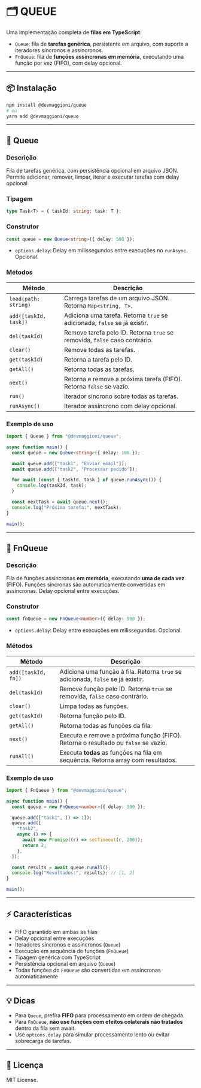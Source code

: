 # 🗂 QUEUE

Uma implementação completa de **filas em TypeScript**:

- `Queue`: fila de **tarefas genérica**, persistente em arquivo, com suporte a iteradores síncronos e assíncronos.
- `FnQueue`: fila de **funções assíncronas em memória**, executando uma função por vez (FIFO), com delay opcional.

---

## 📦 Instalação

```bash
npm install @devmaggioni/queue
# ou
yarn add @devmaggioni/queue
```

---

## 📝 Queue

### Descrição

Fila de tarefas genérica, com persistência opcional em arquivo JSON.
Permite adicionar, remover, limpar, iterar e executar tarefas com delay opcional.

### Tipagem

```ts
type Task<T> = { taskId: string; task: T };
```

### Construtor

```ts
const queue = new Queue<string>({ delay: 500 });
```

- `options.delay`: Delay em milissegundos entre execuções no `runAsync`. Opcional.

### Métodos

| Método                | Descrição                                                                  |
| --------------------- | -------------------------------------------------------------------------- |
| `load(path: string)`  | Carrega tarefas de um arquivo JSON. Retorna `Map<string, T>`.              |
| `add([taskId, task])` | Adiciona uma tarefa. Retorna `true` se adicionada, `false` se já existir.  |
| `del(taskId)`         | Remove tarefa pelo ID. Retorna `true` se removida, `false` caso contrário. |
| `clear()`             | Remove todas as tarefas.                                                   |
| `get(taskId)`         | Retorna a tarefa pelo ID.                                                  |
| `getAll()`            | Retorna todas as tarefas.                                                  |
| `next()`              | Retorna e remove a próxima tarefa (FIFO). Retorna `false` se vazio.        |
| `run()`               | Iterador síncrono sobre todas as tarefas.                                  |
| `runAsync()`          | Iterador assíncrono com delay opcional.                                    |

### Exemplo de uso

```ts
import { Queue } from "@devmaggioni/queue";

async function main() {
  const queue = new Queue<string>({ delay: 100 });

  await queue.add(["task1", "Enviar email"]);
  await queue.add(["task2", "Processar pedido"]);

  for await (const { taskId, task } of queue.runAsync()) {
    console.log(taskId, task);
  }

  const nextTask = await queue.next();
  console.log("Próxima tarefa:", nextTask);
}

main();
```

---

## 🏃 FnQueue

### Descrição

Fila de funções assíncronas **em memória**, executando **uma de cada vez** (FIFO).
Funções síncronas são automaticamente convertidas em assíncronas. Delay opcional entre execuções.

### Construtor

```ts
const fnQueue = new FnQueue<number>({ delay: 500 });
```

- `options.delay`: Delay entre execuções em milissegundos. Opcional.

### Métodos

| Método              | Descrição                                                                          |
| ------------------- | ---------------------------------------------------------------------------------- |
| `add([taskId, fn])` | Adiciona uma função à fila. Retorna `true` se adicionada, `false` se já existir.   |
| `del(taskId)`       | Remove função pelo ID. Retorna `true` se removida, `false` caso contrário.         |
| `clear()`           | Limpa todas as funções.                                                            |
| `get(taskId)`       | Retorna função pelo ID.                                                            |
| `getAll()`          | Retorna todas as funções da fila.                                                  |
| `next()`            | Executa e remove a próxima função (FIFO). Retorna o resultado ou `false` se vazio. |
| `runAll()`          | Executa **todas** as funções na fila em sequência. Retorna array com resultados.   |

### Exemplo de uso

```ts
import { FnQueue } from "@devmaggioni/queue";

async function main() {
  const queue = new FnQueue<number>({ delay: 300 });

  queue.add(["task1", () => 1]);
  queue.add([
    "task2",
    async () => {
      await new Promise((r) => setTimeout(r, 200));
      return 2;
    },
  ]);

  const results = await queue.runAll();
  console.log("Resultados:", results); // [1, 2]
}

main();
```

---

## ⚡ Características

- FIFO garantido em ambas as filas
- Delay opcional entre execuções
- Iteradores síncronos e assíncronos (`Queue`)
- Execução em sequência de funções (`FnQueue`)
- Tipagem genérica com TypeScript
- Persistência opcional em arquivo (`Queue`)
- Todas funções do `FnQueue` são convertidas em assíncronas automaticamente

---

## 💡 Dicas

- Para `Queue`, prefira **FIFO** para processamento em ordem de chegada.
- Para `FnQueue`, **não use funções com efeitos colaterais não tratados** dentro da fila sem await.
- Use `options.delay` para simular processamento lento ou evitar sobrecarga de tarefas.

---

## 📄 Licença

MIT License.
